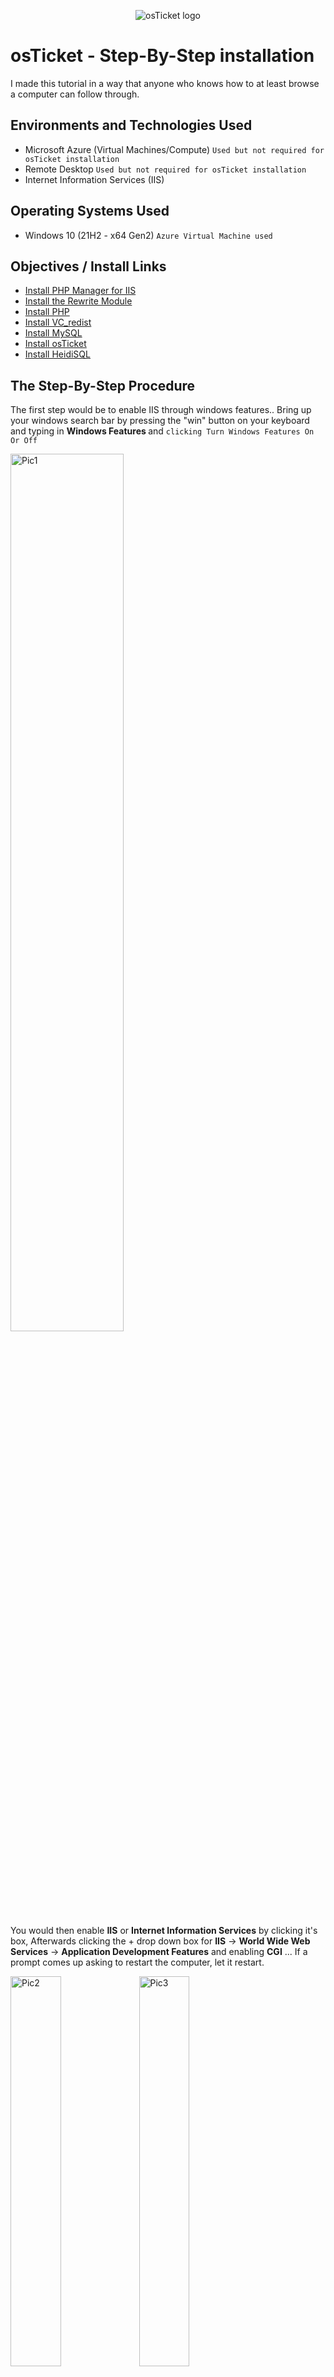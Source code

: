 <p align="center">
<img src="https://i.imgur.com/Clzj7Xs.png" alt="osTicket logo"/>
</p>

<h1>osTicket - Step-By-Step installation </h1>
I made this tutorial in a way that anyone who knows how to at least browse a computer can follow through.
<br />

<h2>Environments and Technologies Used</h2>

- Microsoft Azure (Virtual Machines/Compute) `Used but not required for osTicket installation`
- Remote Desktop `Used but not required for osTicket installation`
- Internet Information Services (IIS)

<h2>Operating Systems Used </h2>

- Windows 10 (21H2 - x64 Gen2) `Azure Virtual Machine used`

<h2>Objectives / Install Links</h2>

- [Install PHP Manager for IIS](https://drive.google.com/file/d/1RHsNd4eWIOwaNpj3JW4vzzmzNUH86wY_/view?usp=share_link)
- [Install the Rewrite Module](https://drive.google.com/file/d/1tIK9GZBKj1JyUP87eewxgdNqn9pZmVmY/view?usp=share_link)
- [Install PHP](https://drive.google.com/file/d/1snNMtLdCOpMtkCyD4mvl9yOOmvVIp9fP/view?usp=share_link)
- [Install VC_redist](https://drive.google.com/file/d/1s1OsGF3-ioO0_9LYizPRiVuIkb3lFJgH/view?usp=share_link)
- [Install MySQL](https://drive.google.com/file/d/1_OWh9p7VQLcrB0q_V7qT8yHl0xo5gv7z/view?usp=share_link)
- [Install osTicket](https://drive.google.com/file/d/1VeVXKlzHDRjeaVUL99ptq7qYbrbXdFxJ/view)
- [Install HeidiSQL](https://www.google.com/url?q=https://www.heidisql.com/installers/HeidiSQL_12.3.0.6589_Setup.exe&sa=D&source=docs&ust=1677798002760467&usg=AOvVaw0k32iD5cPIyqVFfWIgPCtJ)

<h2>The Step-By-Step Procedure</h2>

The first step would be to enable IIS through windows features.. Bring up your windows search bar by pressing the "win" button on your keyboard and typing in <b> Windows Features </b> and `clicking Turn Windows Features On Or Off`

<img src="https://imgur.com/43xNgNj.png" height="60%" width="60%" alt="Pic1"/>

You would then enable <b>IIS</b> or <b>Internet Information Services</b> by clicking it's box, Afterwards clicking the + drop down box for <b>IIS</b> -> <b>World Wide Web Services</b> -> <b>Application Development Features</b> and enabling <b>CGI</b> ... If a prompt comes up asking to restart the computer, let it restart.

<img src="https://imgur.com/9KEOSwr.png" height="40%" width="40%" alt="Pic2"/> <img src="https://imgur.com/r3ZV5K1.png" height="40%" width="40%" alt="Pic3"/>  

Once the computer has restarted completely you will now start installing the applications needed for osTicket to funtion.

Go ahead and install [PHP Manager for IIS](https://drive.google.com/file/d/1RHsNd4eWIOwaNpj3JW4vzzmzNUH86wY_/view?usp=share_link) and the [Rewrite Module](https://drive.google.com/file/d/1tIK9GZBKj1JyUP87eewxgdNqn9pZmVmY/view?usp=share_link)

<img src="https://media3.giphy.com/media/v1.Y2lkPTc5MGI3NjExZjk5YTA2N2JhZDVmZjkzNzI5MGRkMWQ2NWQ4NTg3NGI0NzdjM2ZkYSZjdD1n/DpnKHb9l7GvD2lsvkt/giphy.gif" height="40%" width="40%" alt="GIF 1"/> <img src="https://media2.giphy.com/media/v1.Y2lkPTc5MGI3NjExNjI2ZjRiYmI1Nzc3MTVhODExMWE0OTY5ZTExYzNlOTM1MzUzZGE2MiZjdD1n/UuGRatqPStuyVClrsY/giphy.gif" height="40%" width="40%" alt="GIF 2"/>

Now create a folder on one of your drives that will be used for the PHP installation.. For example C:/PHP.. Afterwards, go through the installation of [PHP](https://drive.google.com/file/d/1snNMtLdCOpMtkCyD4mvl9yOOmvVIp9fP/view?usp=share_link), typing C:\PHP for where it asks to install the files... You can also just do the latter and File Explorer will create the folder for you.

<img src="https://media1.giphy.com/media/v1.Y2lkPTc5MGI3NjExZWMxNTI4ODVhODlmOWZiNGY5NzgwNmU2YzE4MjQwMjhjZTVjOWNkNCZjdD1n/SDENhhTqVUoTDvzYwx/giphy.gif" height="60%" width="60%" alt="GIF 3"/>

You can then install [VC_redist](https://drive.google.com/file/d/1s1OsGF3-ioO0_9LYizPRiVuIkb3lFJgH/view?usp=share_link) and [MySQL](https://drive.google.com/file/d/1_OWh9p7VQLcrB0q_V7qT8yHl0xo5gv7z/view?usp=share_link).. Make sure to select "Typical" setup and "Standard Configuration" for a basic install.

<img src="https://i.imgur.com/ieSuZKh.png" height="50%" width="50%" alt="Pic4"/>

Type out a root password when asked and continue clicking Next and Execute to complete installation of SQL `Don't forget your user and password for MySQL! Your username will be "root" through a standard configuration`

<img src="https://media3.giphy.com/media/v1.Y2lkPTc5MGI3NjExNmRlYTIwYmU5Zjc4NDdjNjE0ZTQxZTkwODJhMTM1ZjFhMTkzZWRkMCZjdD1n/65AMziKlbmqMUdzImI/giphy.gif" height="40%" width="40%" alt="GIF 4"/>

At this point we will use windows search to open up IIS as administrator shown below...

<img src="https://i.imgur.com/DkDed29.png" height="60%" width="60%" alt="Pic5"/>

Then clicking
"PHP Manager"

<img src="https://i.imgur.com/6G1fcfA.png" height="50%" width="50%" alt="Pic6"/>

"Register new PHP Version"

<img src="https://i.imgur.com/fWhi5wO.png" height="50%" width="50%" alt="Pic7"/>

And browsing to the PHP-CGI.exe in your PHP folder Or typing out C:\PHP\php-cgi.exe to select as the PHP version for IIS...

<img src="https://i.imgur.com/URJylZk.png" height="50%" width="50%" alt="Pic8"/>



Restart your Localhost server by right-clicking on the IIS background shown below and afterwards install [osTicket](https://drive.google.com/file/d/1VeVXKlzHDRjeaVUL99ptq7qYbrbXdFxJ/view)

<img src="https://media4.giphy.com/media/v1.Y2lkPTc5MGI3NjExMjc3M2NiOGQ5MzNlNmU2ZWRiZmFmOTdmZThkYjE3ZjJlMzhmNTZiNiZjdD1n/ULOyOxaeGG98WFJOmr/giphy.gif" height="45%" width="45%" alt="GIF 5"/>

after extracting the osTicket download, go to its directory and Rename the folder `By clicking the file name once while highlighted` "upload" to "osTicket" and copy paste it to \wwwroot folder located in c:\inetpub\wwwroot

<img src="https://media2.giphy.com/media/v1.Y2lkPTc5MGI3NjExMTkxYzYyNTYwMWMzZWIzM2U1NGY3NGFhMjM0MTk3N2NlZDFmZWUyYiZjdD1n/mIuflGmczNJe4jF2f7/giphy.gif" height="40%" width="40%" alt="GIF 6"/>

restart your Localhost server again for IIS to recognize osTicket... Then click the side arrow before your localhost server name `(Localhost) -> Sites -> Default Web Site` and click on osTicket

<img src="https://i.imgur.com/runqu5S.png" height="25%" width="25%" alt="Pic 9"/>

in osTicket's PHP manager click on "Enable or Disable an Extension"

<img src="https://i.imgur.com/ifYJeiI.png" height="40%" width="40%" alt="Pic 10"/>

Enable:
- php_imap.dll
- php_intl.dll
- php_opcache.dll
<img src="https://i.imgur.com/oHNDI9D.png" height="40%" width="40%" alt="Pic 11"/>

<p>
And restart your Localhost server
</p>

Go into File Explorer and navigate to C:\inetpub\wwwroot\osTicket\include\ost-sampleconfig.php and rename <i>ost-sampleconfig.php</i> to <i>ost-config.php</i>

<img src="https://media4.giphy.com/media/lM87DWJtQ6GxSLcqH6/giphy.gif" height="30%" width="30%" alt="GIF 7"/>

Now right-click the same file and go to "properties"

<img src="https://i.imgur.com/tgD3Mtk.png" height="30%" width="30%" alt="Pic 12"/>

Navigate to the "Security" tab and click "Advanced"

<img src="https://i.imgur.com/xHZDEBd.png" height="30%" width="30%" alt="Pic 13"/>

And now you're going to disable all inheritance to this file and allow everyone permissions to it for the time being... At the end of the installation we will change it for security purposes

<img src="https://i.imgur.com/nFJCjsc.png" height="60%" width="60%" alt="Pic 14"/> 

Click "Add" and Select a principal

<img src="https://i.imgur.com/j2XLJpi.png" height="25%" width="25%" alt="Pic 15"/> <img src="https://i.imgur.com/i9SF5Qa.png" height="25%" width="25%" alt="Pic 16"/>

Type in "Everyone" and click Ok

<img src="https://media4.giphy.com/media/v1.Y2lkPTc5MGI3NjExMjc0YzNlODJmN2ZjNjQ5NGI1NGJmYWI0M2QzMDJiMjI5NDQ5NmMxOSZjdD1n/tOsDP81CW87uewOcBl/giphy.gif" height="30%" width="30%" alt="GIF 8"/>

Check all boxes or just full control like so.. And click Apply and Ok

<img src="https://i.imgur.com/5MpfLk9.png" height="25%" width="25%" alt="Pic 17"/> <img src="https://i.imgur.com/8pO9Rac.png" height="25%" width="25%" alt="Pic 18"/>

Back on your IIS window you should be able to open up the osTicket page through the osTicket tab and on the right side click "Browse *:80 (http)"

<img src="https://i.imgur.com/1yp4vn7.png" height="20%" width="20%" alt="Pic 19"/> <img src="https://i.imgur.com/NBiIh7s.png" height="15%" width="15%" alt="Pic 20"/>

If the website opened and osTicket shows then give yourself a pat on the back because you did it! What's left is to go through osTicket's basic installation which is just setting up the account information of the main user filled out like so.. Of course all the information you do put on here will be whatever you'd want it as

<img src="https://i.imgur.com/Rio8Em6.png" height="80%" width="80%" alt="Pic 21"/>

Now for the last section of that page is the database settings which we are not ready to tackle yet as we need to install [HeidiSQL](https://www.google.com/url?q=https://www.heidisql.com/installers/HeidiSQL_12.3.0.6589_Setup.exe&sa=D&source=docs&ust=1677798002760467&usg=AOvVaw0k32iD5cPIyqVFfWIgPCtJ) no need for pictures.. Just agree and next.. HeidiSQL should launch afterwards and we will focus on that
<br />

Now on HeidiSQL we will be clicking on "Add"

<img src="https://i.imgur.com/IacxFuP.png" height="60%" width="60%" alt="Pic 22"/>

You will be entering the password that you entered during the installation of SQL and click open

<img src="https://i.imgur.com/KJ8kBYc.png" height="40%" width="40%" alt="Pic 23"/> --> <img src="https://media3.giphy.com/media/v1.Y2lkPTc5MGI3NjExNzExN2QwZTcxM2FhODI0Y2M5ZDQ3NTY4YjEzYmZkYWU3Yjc0YWI1ZCZjdD1n/MPClPyHYxROp9EInYz/giphy.gif" height="50%" width="50%" alt="GIF 9"/>

Right-click Unnamed and create a new database called "osTicket" and click refresh

<img src="https://i.imgur.com/9uadSOt.png" height="40%" width="40%" alt="Pic 24"/> <img src="https://i.imgur.com/zEVJ9mP.png" height="30%" width="30%" alt="Pic 25"/> <img src="https://i.imgur.com/vM9YWu7.png" height="20%" width="20%" alt="Pic 26"/>

You can now fill out the database portion in osTicket!  Database will be osTicket, Username will be root, and the password will be the same password as used previously... Afterwards click "Install Now"

<img src="https://i.imgur.com/hOKpnKU.png" height="50%" width="50%" alt="Pic 27"/>

<b>Congratulations on the installation of osTicket!!!</b>

